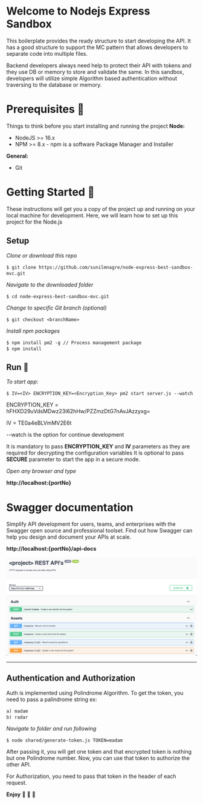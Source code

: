 # Welcome to Nodejs Express Sandbox

This boilerplate provides the ready structure to start developing the API. It has a good structure to support the MC pattern that allows developers to separate code into multiple files.

Backend developers always need help to protect their API with tokens and they use DB or memory to store and validate the same. In this sandbox, developers will utilize simple Algorithm based authentication without traversing to the database or memory.

# Prerequisites :star2:

Things to think before you start installing and running the project
**Node:**

- NodeJS >= 16.x
- NPM >= 8.x - npm is a software Package Manager and Installer

**General:**

- Git

# Getting Started :sunrise_over_mountains:

These instructions will get you a copy of the project up and running on your local machine for development.
Here, we will learn how to set up this project for the Node.js

## Setup

_Clone or download this repo_

    $ git clone https://github.com/sunilmnagre/node-express-best-sandbox-mvc.git

_Navigate to the downloaded folder_

    $ cd node-express-best-sandbox-mvc.git

_Change to specific Git branch (optional)_

    $ git checkout <branchName>

_Install npm packages_

    $ npm install pm2 -g // Process management package
    $ npm install

## Run :rocket:

_To start app:_

    $ IV=<IV> ENCRYPTION_KEY=<Encryption_Key> pm2 start server.js --watch

ENCRYPTION_KEY = hFHXD29uVdsMDwz23I62hHw/PZZmzDtG7nAvJAzzyxg=

IV = TE0a4eBLVmMV2E6t

--watch is the option for continue development

It is mandatory to pass **ENCRYPTION_KEY** and **IV** parameters as they are required for decrypting the configuration variables
It is optional to pass **SECURE** parameter to start the app in a secure mode.

_Open any browser and type_

**http://localhost:{portNo}**

# Swagger documentation

Simplify API development for users, teams, and enterprises with the Swagger open source and professional toolset. Find out how Swagger can help you design and document your APIs at scale.

**http://localhost:{portNo}/api-docs**

<p align="center">
        <img src="assets/swagger.png" width="1000" alt="Swagger Docs" />
</p>

---

## Authentication and Authorization

Auth is implemented using Polindrome Algorithm. To get the token, you need to pass a palindrome string ex:

    a) madam
    b) radar

_Navigate to folder and run following_

    $ node shared/generate-token.js TOKEN=madam

After passing it, you will get one token and that encrypted token is nothing but one Polindrome number. Now, you can use that token to authorize the other API.

For Authorization, you need to pass that token in the header of each request.

**Enjoy** :tada: :clap: :beers:
